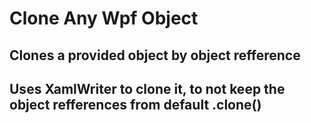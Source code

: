 # Clone Any Wpf Object

## Clones a provided object by object refference
## Uses XamlWriter to clone it, to not keep the object refferences from default .clone()